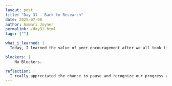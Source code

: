 ```yaml
---
layout: post
title: "Day 31 – Back to Research"
date: 2025-07-08
author: Aamari Joyner
permalink: /day31.html
tags: [""]

what_i_learned: |
  Today, I learned the value of peer encouragement after we all took time to express how proud we were of each other following the mid-summer symposium. It reminded me how important collaboration and support are in a team setting. We also continued researching for the African Diaspora Media Hub, which helped me find new perspectives and resources to support our project goals. I gained a better understanding of how our research connects to the larger purpose of the hub. Additionally, we discussed the research paper, which gave me more clarity on how to structure it and make sure it aligns with the themes of our presentation.

blockers: |
    No Blockers. 

reflection: |
  I really appreciated the chance to pause and recognize our progress as a group, it made me feel proud and more connected to everyone on the team. After the moment, diving back into the research felt more meaningful because we're all equally committed to the vision of this project. Discussing the research paper helped me see how everything we're doing ties together. I'm feeling motivated and inspired by the work we've done so far. I believe we're on track to create something impactful that will represent the African Diaspora with accuracy and care.
---
```


